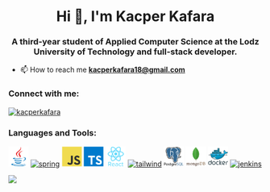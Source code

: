 
  

<h1 align="center">Hi 👋, I'm Kacper Kafara</h1>

<h3 align="center">A third‑year student of Applied Computer Science at the Lodz University of Technology and full-stack developer.</h3>

- 📫 How to reach me **kacperkafara18@gmail.com**

<h3 align="left">Connect with me:</h3>

<p align="left">

<a  href="https://linkedin.com/in/kacperkafara"  target="blank"><img align="center"  src="https://raw.githubusercontent.com/rahuldkjain/github-profile-readme-generator/master/src/images/icons/Social/linked-in-alt.svg"  alt="kacperkafara"  height="30"  width="40" /></a>

</p>

<h3 align="left">Languages and Tools:</h3>

<p align="left"><a  href="https://www.java.com"  target="_blank"  rel="noreferrer"><img  src="https://raw.githubusercontent.com/devicons/devicon/master/icons/java/java-original.svg"  alt="java"  width="40"  height="40"/></a>  <a  href="https://spring.io/"  target="_blank"  rel="noreferrer"><img  src="https://www.vectorlogo.zone/logos/springio/springio-icon.svg"  alt="spring"  width="40"  height="40"/></a>  <a  href="https://developer.mozilla.org/en-US/docs/Web/JavaScript"  target="_blank"  rel="noreferrer"><img  src="https://raw.githubusercontent.com/devicons/devicon/master/icons/javascript/javascript-original.svg"  alt="javascript"  width="40"  height="40"/></a>  <a  href="https://www.typescriptlang.org/"  target="_blank"  rel="noreferrer"><img  src="https://raw.githubusercontent.com/devicons/devicon/master/icons/typescript/typescript-original.svg"  alt="typescript"  width="40"  height="40"/></a>  <a  href="https://reactjs.org/"  target="_blank"  rel="noreferrer"><img  src="https://raw.githubusercontent.com/devicons/devicon/master/icons/react/react-original-wordmark.svg"  alt="react"  width="40"  height="40"/></a>  <a  href="https://tailwindcss.com/"  target="_blank"  rel="noreferrer"><img  src="https://www.vectorlogo.zone/logos/tailwindcss/tailwindcss-icon.svg"  alt="tailwind"  width="40"  height="40"/></a>  <a  href="https://www.postgresql.org"  target="_blank"  rel="noreferrer"><img  src="https://raw.githubusercontent.com/devicons/devicon/master/icons/postgresql/postgresql-original-wordmark.svg"  alt="postgresql"  width="40"  height="40"/></a>  <a  href="https://www.mongodb.com/"  target="_blank"  rel="noreferrer"><img  src="https://raw.githubusercontent.com/devicons/devicon/master/icons/mongodb/mongodb-original-wordmark.svg"  alt="mongodb"  width="40"  height="40"/></a>  <a  href="https://www.docker.com/"  target="_blank"  rel="noreferrer"><img  src="https://raw.githubusercontent.com/devicons/devicon/master/icons/docker/docker-original-wordmark.svg"  alt="docker"  width="40"  height="40"/></a>  <a  href="https://www.jenkins.io"  target="_blank"  rel="noreferrer"><img  src="https://www.vectorlogo.zone/logos/jenkins/jenkins-icon.svg"  alt="jenkins"  width="40"  height="40"/></a></p>

![](https://github-readme-stats.vercel.app/api/top-langs/?username=kacperkafara&theme=dark&hide_border=false&include_all_commits=false&count_private=false&layout=compact)
